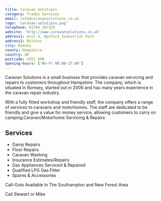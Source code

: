 ```yaml
---
title: Caravan Solutions
category: Trades Services
email: info@caravansolutions.co.uk
logo: 'caravan-solutions.png'
telephone: 01794 367325
website: 'http://www.caravansolutions.co.uk'
address1: Unit 4, Wynford Industrial Park
address2: Belbins
city: Romsey
county: Hampshire
country: UK
postcode: SO51 0PW
opening-hours: ['Mo-Fr 08:00-17:00']
---
```

Caravan Solutions is a small business that provides caravan servicing and repairs to customers throughout Hampshire. The company, which is situated in Romsey, started out in 2006 and has many years experience in the caravan repair industry.

With a fully fitted workshop and friendly staff, the company offers a range of services to caravans and motorhomes. The staff are dedicated to be friendly and give a value for money service, allowing customers to carry on camping.Caravan/Motorhome Servicing & Repairs

## Services

* Damp Repairs
* Floor Repairs
* Caravan Washing
* Insurance Estimates/Repairs
* Gas Appliances Serviced & Repaired
* Qualified LPG Gas Fitter
* Spares & Accessories

Call-Outs Available In The Southampton and New Forest Area

Call Stewart or Mike